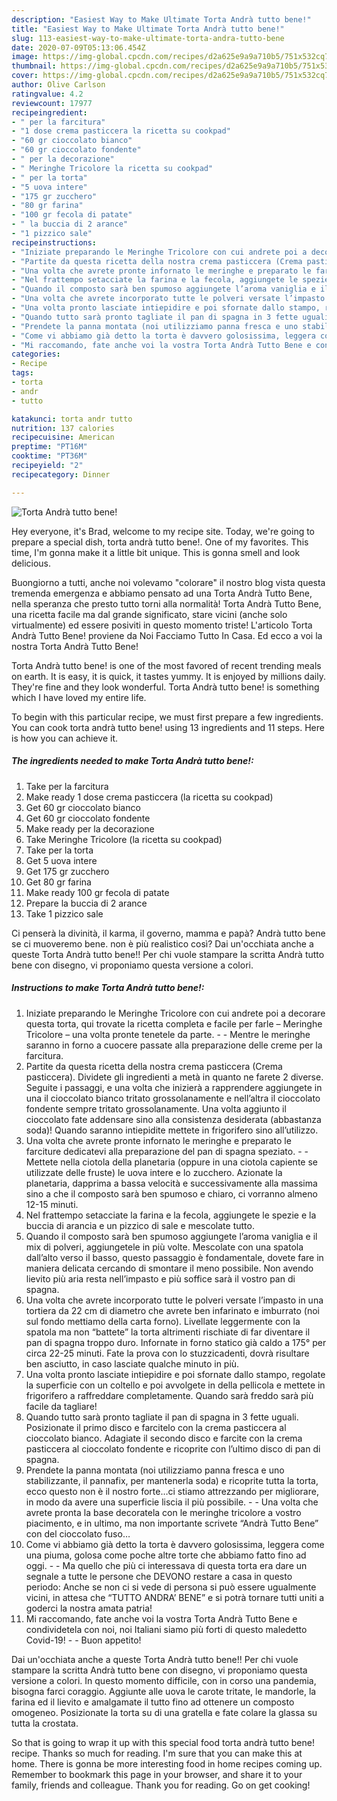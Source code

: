 ```yaml
---
description: "Easiest Way to Make Ultimate Torta Andrà tutto bene!"
title: "Easiest Way to Make Ultimate Torta Andrà tutto bene!"
slug: 113-easiest-way-to-make-ultimate-torta-andra-tutto-bene
date: 2020-07-09T05:13:06.454Z
image: https://img-global.cpcdn.com/recipes/d2a625e9a9a710b5/751x532cq70/torta-andra-tutto-bene-recipe-main-photo.jpg
thumbnail: https://img-global.cpcdn.com/recipes/d2a625e9a9a710b5/751x532cq70/torta-andra-tutto-bene-recipe-main-photo.jpg
cover: https://img-global.cpcdn.com/recipes/d2a625e9a9a710b5/751x532cq70/torta-andra-tutto-bene-recipe-main-photo.jpg
author: Olive Carlson
ratingvalue: 4.2
reviewcount: 17977
recipeingredient:
- " per la farcitura"
- "1 dose crema pasticcera la ricetta su cookpad"
- "60 gr cioccolato bianco"
- "60 gr cioccolato fondente"
- " per la decorazione"
- " Meringhe Tricolore la ricetta su cookpad"
- " per la torta"
- "5 uova intere"
- "175 gr zucchero"
- "80 gr farina"
- "100 gr fecola di patate"
- " la buccia di 2 arance"
- "1 pizzico sale"
recipeinstructions:
- "Iniziate preparando le Meringhe Tricolore con cui andrete poi a decorare questa torta, qui trovate la ricetta completa e facile per farle – Meringhe Tricolore – una volta pronte tenetele da parte.  Mentre le meringhe saranno in forno a cuocere passate alla preparazione delle creme per la farcitura."
- "Partite da questa ricetta della nostra crema pasticcera (Crema pasticcera). Dividete gli ingredienti a metà in quanto ne farete 2 diverse. Seguite i passaggi, e una volta che inizierà a rapprendere aggiungete in una il cioccolato bianco tritato grossolanamente e nell’altra il cioccolato fondente sempre tritato grossolanamente. Una volta aggiunto il cioccolato fate addensare sino alla consistenza desiderata (abbastanza soda)! Quando saranno intiepidite mettete in frigorifero sino all’utilizzo."
- "Una volta che avrete pronte infornato le meringhe e preparato le farciture dedicatevi alla preparazione del pan di spagna speziato.  Mettete nella ciotola della planetaria (oppure in una ciotola capiente se utilizzate delle fruste) le uova intere e lo zucchero. Azionate la planetaria, dapprima a bassa velocità e successivamente alla massima sino a che il composto sarà ben spumoso e chiaro, ci vorranno almeno 12-15 minuti."
- "Nel frattempo setacciate la farina e la fecola, aggiungete le spezie e la buccia di arancia e un pizzico di sale e mescolate tutto."
- "Quando il composto sarà ben spumoso aggiungete l’aroma vaniglia e il mix di polveri, aggiungetele in più volte. Mescolate con una spatola dall’alto verso il basso, questo passaggio è fondamentale, dovete fare in maniera delicata cercando di smontare il meno possibile. Non avendo lievito più aria resta nell’impasto e più soffice sarà il vostro pan di spagna."
- "Una volta che avrete incorporato tutte le polveri versate l’impasto in una tortiera da 22 cm di diametro che avrete ben infarinato e imburrato (noi sul fondo mettiamo della carta forno). Livellate leggermente con la spatola ma non “battete” la torta altrimenti rischiate di far diventare il pan di spagna troppo duro. Infornate in forno statico già caldo a 175° per circa 22-25 minuti. Fate la prova con lo stuzzicadenti, dovrà risultare ben asciutto, in caso lasciate qualche minuto in più."
- "Una volta pronto lasciate intiepidire e poi sfornate dallo stampo, regolate la superficie con un coltello e poi avvolgete in della pellicola e mettete in frigorifero a raffreddare completamente. Quando sarà freddo sarà più facile da tagliare!"
- "Quando tutto sarà pronto tagliate il pan di spagna in 3 fette uguali. Posizionate il primo disco e farcitelo con la crema pasticcera al cioccolato bianco. Adagiate il secondo disco e farcite con la crema pasticcera al cioccolato fondente e ricoprite con l’ultimo disco di pan di spagna."
- "Prendete la panna montata (noi utilizziamo panna fresca e uno stabilizzante, il pannafix, per mantenerla soda) e ricoprite tutta la torta, ecco questo non è il nostro forte…ci stiamo attrezzando per migliorare, in modo da avere una superficie liscia il più possibile.  Una volta che avrete pronta la base decoratela con le meringhe tricolore a vostro piacimento, e in ultimo, ma non importante scrivete “Andrà Tutto Bene” con del cioccolato fuso…"
- "Come vi abbiamo già detto la torta è davvero golosissima, leggera come una piuma, golosa come poche altre torte che abbiamo fatto fino ad oggi.  Ma quello che più ci interessava di questa torta era dare un segnale a tutte le persone che DEVONO restare a casa in questo periodo: Anche se non ci si vede di persona si può essere ugualmente vicini, in attesa che “TUTTO ANDRA’ BENE” e si potrà tornare tutti uniti a goderci la nostra amata patria!"
- "Mi raccomando, fate anche voi la vostra Torta Andrà Tutto Bene e condividetela con noi, noi Italiani siamo più forti di questo maledetto Covid-19!  Buon appetito!"
categories:
- Recipe
tags:
- torta
- andr
- tutto

katakunci: torta andr tutto 
nutrition: 137 calories
recipecuisine: American
preptime: "PT16M"
cooktime: "PT36M"
recipeyield: "2"
recipecategory: Dinner

---
```



![Torta Andrà tutto bene!](https://img-global.cpcdn.com/recipes/d2a625e9a9a710b5/751x532cq70/torta-andra-tutto-bene-recipe-main-photo.jpg)

Hey everyone, it's Brad, welcome to my recipe site. Today, we're going to prepare a special dish, torta andrà tutto bene!. One of my favorites. This time, I'm gonna make it a little bit unique. This is gonna smell and look delicious.

Buongiorno a tutti, anche noi volevamo &#34;colorare&#34; il nostro blog vista questa tremenda emergenza e abbiamo pensato ad una Torta Andrà Tutto Bene, nella speranza che presto tutto torni alla normalità! Torta Andrà Tutto Bene, una ricetta facile ma dal grande significato, stare vicini (anche solo virtualmente) ed essere posiviti in questo momento triste! L&#39;articolo Torta Andrà Tutto Bene! proviene da Noi Facciamo Tutto In Casa. Ed ecco a voi la nostra Torta Andrà Tutto Bene!

Torta Andrà tutto bene! is one of the most favored of recent trending meals on earth. It is easy, it is quick, it tastes yummy. It is enjoyed by millions daily. They're fine and they look wonderful. Torta Andrà tutto bene! is something which I have loved my entire life.


To begin with this particular recipe, we must first prepare a few ingredients. You can cook torta andrà tutto bene! using 13 ingredients and 11 steps. Here is how you can achieve it.

<!--inarticleads1-->

##### The ingredients needed to make Torta Andrà tutto bene!:

1. Take  per la farcitura
1. Make ready 1 dose crema pasticcera (la ricetta su cookpad)
1. Get 60 gr cioccolato bianco
1. Get 60 gr cioccolato fondente
1. Make ready  per la decorazione
1. Take  Meringhe Tricolore (la ricetta su cookpad)
1. Take  per la torta
1. Get 5 uova intere
1. Get 175 gr zucchero
1. Get 80 gr farina
1. Make ready 100 gr fecola di patate
1. Prepare  la buccia di 2 arance
1. Take 1 pizzico sale


Ci penserà la divinità, il karma, il governo, mamma e papà? Andrà tutto bene se ci muoveremo bene. non è più realistico così? Dai un&#39;occhiata anche a queste Torta Andrà tutto bene!! Per chi vuole stampare la scritta Andrà tutto bene con disegno, vi proponiamo questa versione a colori. 

<!--inarticleads2-->

##### Instructions to make Torta Andrà tutto bene!:

1. Iniziate preparando le Meringhe Tricolore con cui andrete poi a decorare questa torta, qui trovate la ricetta completa e facile per farle – Meringhe Tricolore – una volta pronte tenetele da parte. -  - Mentre le meringhe saranno in forno a cuocere passate alla preparazione delle creme per la farcitura.
1. Partite da questa ricetta della nostra crema pasticcera (Crema pasticcera). Dividete gli ingredienti a metà in quanto ne farete 2 diverse. Seguite i passaggi, e una volta che inizierà a rapprendere aggiungete in una il cioccolato bianco tritato grossolanamente e nell’altra il cioccolato fondente sempre tritato grossolanamente. Una volta aggiunto il cioccolato fate addensare sino alla consistenza desiderata (abbastanza soda)! Quando saranno intiepidite mettete in frigorifero sino all’utilizzo.
1. Una volta che avrete pronte infornato le meringhe e preparato le farciture dedicatevi alla preparazione del pan di spagna speziato. -  - Mettete nella ciotola della planetaria (oppure in una ciotola capiente se utilizzate delle fruste) le uova intere e lo zucchero. Azionate la planetaria, dapprima a bassa velocità e successivamente alla massima sino a che il composto sarà ben spumoso e chiaro, ci vorranno almeno 12-15 minuti.
1. Nel frattempo setacciate la farina e la fecola, aggiungete le spezie e la buccia di arancia e un pizzico di sale e mescolate tutto.
1. Quando il composto sarà ben spumoso aggiungete l’aroma vaniglia e il mix di polveri, aggiungetele in più volte. Mescolate con una spatola dall’alto verso il basso, questo passaggio è fondamentale, dovete fare in maniera delicata cercando di smontare il meno possibile. Non avendo lievito più aria resta nell’impasto e più soffice sarà il vostro pan di spagna.
1. Una volta che avrete incorporato tutte le polveri versate l’impasto in una tortiera da 22 cm di diametro che avrete ben infarinato e imburrato (noi sul fondo mettiamo della carta forno). Livellate leggermente con la spatola ma non “battete” la torta altrimenti rischiate di far diventare il pan di spagna troppo duro. Infornate in forno statico già caldo a 175° per circa 22-25 minuti. Fate la prova con lo stuzzicadenti, dovrà risultare ben asciutto, in caso lasciate qualche minuto in più.
1. Una volta pronto lasciate intiepidire e poi sfornate dallo stampo, regolate la superficie con un coltello e poi avvolgete in della pellicola e mettete in frigorifero a raffreddare completamente. Quando sarà freddo sarà più facile da tagliare!
1. Quando tutto sarà pronto tagliate il pan di spagna in 3 fette uguali. Posizionate il primo disco e farcitelo con la crema pasticcera al cioccolato bianco. Adagiate il secondo disco e farcite con la crema pasticcera al cioccolato fondente e ricoprite con l’ultimo disco di pan di spagna.
1. Prendete la panna montata (noi utilizziamo panna fresca e uno stabilizzante, il pannafix, per mantenerla soda) e ricoprite tutta la torta, ecco questo non è il nostro forte…ci stiamo attrezzando per migliorare, in modo da avere una superficie liscia il più possibile. -  - Una volta che avrete pronta la base decoratela con le meringhe tricolore a vostro piacimento, e in ultimo, ma non importante scrivete “Andrà Tutto Bene” con del cioccolato fuso…
1. Come vi abbiamo già detto la torta è davvero golosissima, leggera come una piuma, golosa come poche altre torte che abbiamo fatto fino ad oggi. -  - Ma quello che più ci interessava di questa torta era dare un segnale a tutte le persone che DEVONO restare a casa in questo periodo: Anche se non ci si vede di persona si può essere ugualmente vicini, in attesa che “TUTTO ANDRA’ BENE” e si potrà tornare tutti uniti a goderci la nostra amata patria!
1. Mi raccomando, fate anche voi la vostra Torta Andrà Tutto Bene e condividetela con noi, noi Italiani siamo più forti di questo maledetto Covid-19! -  - Buon appetito!


Dai un&#39;occhiata anche a queste Torta Andrà tutto bene!! Per chi vuole stampare la scritta Andrà tutto bene con disegno, vi proponiamo questa versione a colori. In questo momento difficile, con in corso una pandemia, bisogna farci coraggio. Aggiunte alle uova le carote tritate, le mandorle, la farina ed il lievito e amalgamate il tutto fino ad ottenere un composto omogeneo. Posizionate la torta su di una gratella e fate colare la glassa su tutta la crostata. 

So that is going to wrap it up with this special food torta andrà tutto bene! recipe. Thanks so much for reading. I'm sure that you can make this at home. There is gonna be more interesting food in home recipes coming up. Remember to bookmark this page in your browser, and share it to your family, friends and colleague. Thank you for reading. Go on get cooking!
